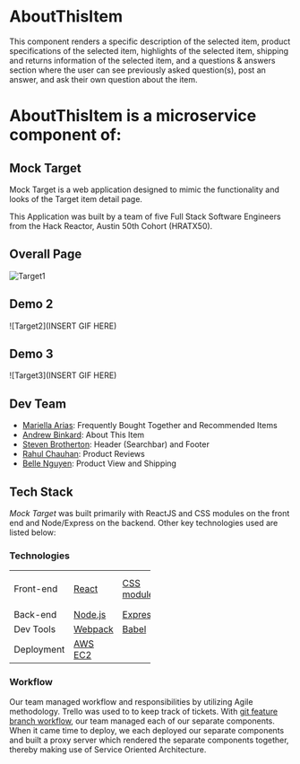 # AboutThisItem

This component renders a specific description of the selected item, product specifications of the selected item, highlights of the selected item, shipping and returns information of the selected item, and a questions & answers section where the user can see previously asked question(s), post an answer, and ask their own question about the item.

# AboutThisItem is a microservice component of:

## Mock Target
Mock Target is a web application designed to mimic the functionality and looks of the Target item detail page.

This Application was built by a team of five Full Stack Software Engineers from the Hack Reactor, Austin 50th Cohort (HRATX50).

## Overall Page
![Target1](https://github.com/RetailClone/AboutThisItem/blob/master/Overall.gif)

## Demo 2
![Target2](INSERT GIF HERE)

## Demo 3
![Target3](INSERT GIF HERE)

## Dev Team

  * [Mariella Arias]: Frequently Bought Together and Recommended Items
  * [Andrew Binkard]: About This Item
  * [Steven Brotherton]: Header (Searchbar) and Footer
  * [Rahul Chauhan]: Product Reviews
  * [Belle Nguyen]: Product View and Shipping

## Tech Stack 
*Mock Target* was built primarily with ReactJS and CSS modules on the front end and Node/Express on the backend. Other key technologies used are listed below: 

### Technologies

<table style="width:50%">
  <tr>
    <td class="subheading">Front-end</td>
    <td><a href="https://reactjs.org/">React</a></td>
    <td><a href="https://create-react-app.dev/docs/adding-a-css-modules-stylesheet/">CSS modules</a></td>
    <td><a href="https://github.com/airbnb/javascript">AirBnB style guide</a></td>
  </tr>
  <tr rowspan="2">
    <td class="subheading">Back-end</td>
    <td><a href="http://nodejs.org">Node.js</a></td> 
    <td><a href="http://expressjs.com">Express</a></td>
    <td><a href="https://www.mysql.com/">mySQL</a></td>
  </tr>
  <tr>
      <td class="subheading">Dev Tools</td>
      <td><a href="https://webpack.js.org/">Webpack</a></td>
      <td><a href="https://babeljs.io/">Babel</a></td>
      <td><a href="https://www.npmjs.com/">NPM</a></td>
    </tr>
 <tr>
      <td class="subheading">Deployment</td>
      <td><a href="https://aws.amazon.com/ec2/">AWS EC2</a></td>
    </tr>
</table>

### Workflow
Our team managed workflow and responsibilities by utilizing Agile methodology. Trello was used to to keep track of tickets. With <a href="https://www.atlassian.com/git/tutorials/comparing-workflows/feature-branch-workflow">git feature branch workflow</a>, our team managed each of our separate components. When it came time to deploy, we each deployed our separate components and built a proxy server which rendered the separate components together, thereby making use of Service Oriented Architecture. 

[//]: # (These are reference links used in the body of this note and get stripped out when the markdown processor does its job. There is no need to format nicely because it shouldn't be seen. Thanks SO - http://stackoverflow.com/questions/4823468/store-comments-in-markdown-syntax)


   [Mariella Arias]: <https://github.com/Mariella-Arias>
   [Andrew Binkard]: <https://github.com/andrewbinkard>
   [Steven Brotherton]: <https://github.com/SMbrobot10>
   [Rahul Chauhan]: <https://github.com/RahulJung>
   [Belle Nguyen]: <https://github.com/BelleNg>

